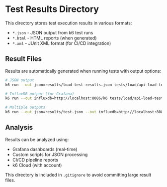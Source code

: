 # Test Results Directory

This directory stores test execution results in various formats:

- `*.json` - JSON output from k6 test runs
- `*.html` - HTML reports (when generated)
- `*.xml` - JUnit XML format (for CI/CD integration)

## Result Files

Results are automatically generated when running tests with output options:

```bash
# JSON output
k6 run --out json=results/load-test-results.json tests/load/api-load-test.js

# InfluxDB output (for Grafana)
k6 run --out influxdb=http://localhost:8086/k6 tests/load/api-load-test.js

# Multiple outputs
k6 run --out json=results/test.json --out influxdb=http://localhost:8086/k6 tests/load/api-load-test.js
```

## Analysis

Results can be analyzed using:
- Grafana dashboards (real-time)
- Custom scripts for JSON processing
- CI/CD pipeline reports
- k6 Cloud (with account)

This directory is included in `.gitignore` to avoid committing large result files.
